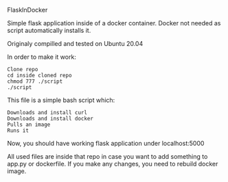 FlaskInDocker

Simple flask application inside of a docker container. Docker not needed as script automatically installs it.

Originaly compilled and tested on Ubuntu 20.04

In order to make it work:

    Clone repo
    cd inside cloned repo
    chmod 777 ./script
    ./script

This file is a simple bash script which:

    Downloads and install curl
    Downloads and install docker
    Pulls an image
    Runs it

Now, you should have working flask application under localhost:5000

All used files are inside that repo in case you want to add something to app.py or dockerfile. If you make any changes, you need to rebuild docker image.
